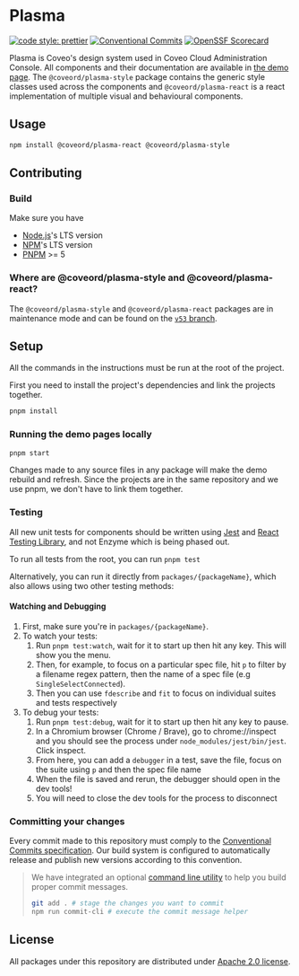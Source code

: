 # Plasma

[![code style: prettier](https://img.shields.io/badge/code_style-prettier-ff69b4.svg?style=flat-square)](https://github.com/prettier/prettier)
[![Conventional Commits](https://img.shields.io/badge/Conventional%20Commits-1.0.0-yellow.svg?style=flat-square&logo=appveyor)](https://conventionalcommits.org)
[![OpenSSF Scorecard](https://api.scorecard.dev/projects/github.com/coveo/plasma/badge)](https://scorecard.dev/viewer/?uri=github.com/coveo/plasma)

Plasma is Coveo's design system used in Coveo Cloud Administration Console. All components and their documentation are available in [the demo page](https://plasma.coveo.com/). The `@coveord/plasma-style` package contains the generic style classes used across the components and `@coveord/plasma-react` is a react implementation of multiple visual and behavioural components.

## Usage

```bash
npm install @coveord/plasma-react @coveord/plasma-style
```

## Contributing

### Build

Make sure you have

- [Node.js](https://nodejs.org/)'s LTS version
- [NPM](https://www.npmjs.com/package/npm)'s LTS version
- [PNPM](https://pnpm.io/installation) >= 5

### Where are @coveord/plasma-style and @coveord/plasma-react?

The `@coveord/plasma-style` and `@coveord/plasma-react` packages are in maintenance mode and can be found on the [`v53` branch](https://github.com/coveo/plasma/tree/v53).

## Setup

All the commands in the instructions must be run at the root of the project.

First you need to install the project's dependencies and link the projects together.

```bash
pnpm install
```

### Running the demo pages locally

```bash
pnpm start
```

Changes made to any source files in any package will make the demo rebuild and refresh. Since the projects are in the same repository and we use pnpm, we don't have to link them together.

### Testing

All new unit tests for components should be written using [Jest](https://jestjs.io/) and [React Testing Library](https://testing-library.com/), and not Enzyme which is being phased out.

To run all tests from the root, you can run `pnpm test`

Alternatively, you can run it directly from `packages/{packageName}`, which also allows using two other testing methods:

#### Watching and Debugging

1. First, make sure you're in `packages/{packageName}`.
2. To watch your tests:
    1. Run `pnpm test:watch`, wait for it to start up then hit any key. This will show you the menu.
    2. Then, for example, to focus on a particular spec file, hit `p` to filter by a filename regex pattern, then the name of a spec file (e.g `SingleSelectConnected`).
    3. Then you can use `fdescribe` and `fit` to focus on individual suites and tests respectively
3. To debug your tests:
    1. Run `pnpm test:debug`, wait for it to start up then hit any key to pause.
    2. In a Chromium browser (Chrome / Brave), go to chrome://inspect and you should see the process under `node_modules/jest/bin/jest`. Click inspect.
    3. From here, you can add a `debugger` in a test, save the file, focus on the suite using `p` and then the spec file name
    4. When the file is saved and rerun, the debugger should open in the dev tools!
    5. You will need to close the dev tools for the process to disconnect

### Committing your changes

Every commit made to this repository must comply to the [Conventional Commits specification](https://www.conventionalcommits.org/). Our build system is configured to automatically release and publish new versions according to this convention.

> We have integrated an optional [command line utility](https://github.com/commitizen/cz-cli) to help you build proper commit messages.
>
> ```bash
> git add . # stage the changes you want to commit
> npm run commit-cli # execute the commit message helper
> ```

## License

All packages under this repository are distributed under [Apache 2.0 license](LICENSE).
